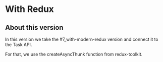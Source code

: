 # With Redux

## About this version

In this version we take the #7_with-modern-redux version and
connect it to the Task API.

For that, we use the createAsyncThunk function from redux-toolkit.
